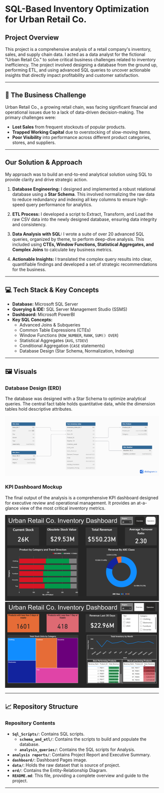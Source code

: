 # SQL-Based Inventory Optimization for Urban Retail Co.

## Project Overview

This project is a comprehensive analysis of a retail company's inventory, sales, and supply chain data. I acted as a data analyst for the fictional "Urban Retail Co." to solve critical business challenges related to inventory inefficiency. The project involved designing a database from the ground up, performing ETL, and using advanced SQL queries to uncover actionable insights that directly impact profitability and customer satisfaction.

---

## 🎯 The Business Challenge

Urban Retail Co., a growing retail chain, was facing significant financial and operational issues due to a lack of data-driven decision-making. The primary challenges were:
* **Lost Sales** from frequent stockouts of popular products.
* **Trapped Working Capital** due to overstocking of slow-moving items.
* **Poor Visibility** into performance across different product categories, stores, and suppliers.

---

##  Our Solution & Approach

My approach was to build an end-to-end analytical solution using SQL to provide clarity and drive strategic action.

1.  **Database Engineering:** I designed and implemented a robust relational database using a **Star Schema**. This involved normalizing the raw data to reduce redundancy and indexing all key columns to ensure high-speed query performance for analytics.

2.  **ETL Process:** I developed a script to Extract, Transform, and Load the raw CSV data into the newly designed database, ensuring data integrity and consistency.

3.  **Data Analysis with SQL:** I wrote a suite of over 20 advanced SQL queries, organized by theme, to perform deep-dive analysis. This included using **CTEs, Window Functions, Statistical Aggregates, and Complex Joins** to calculate key business metrics.

4.  **Actionable Insights:** I translated the complex query results into clear, quantifiable findings and developed a set of strategic recommendations for the business.

---

## 💻 Tech Stack & Key Concepts

* **Database:** Microsoft SQL Server
* **Querying & IDE:** SQL Server Management Studio (SSMS)
* **Dashbaord:** Microsoft PowerBI 
* **Key SQL Concepts:**
    * Advanced Joins & Subqueries
    * Common Table Expressions (CTEs)
    * Window Functions (`ROW_NUMBER`, `RANK`, `SUM() OVER`)
    * Statistical Aggregates (`AVG`, `STDEV`)
    * Conditional Aggregation (`CASE` statements)
    * Database Design (Star Schema, Normalization, Indexing)

---

## 🖼️ Visuals

### Database Design (ERD)
The database was designed with a Star Schema to optimize analytical queries. The central fact table holds quantitative data, while the dimension tables hold descriptive attributes.

![Entity Relationship Diagram](./erd/ERD.png)

### KPI Dashboard Mockup
The final output of the analysis is a comprehensive KPI dashboard designed for executive review and operational management. It provides an at-a-glance view of the most critical inventory metrics.

![Inventory KPI Dashboard](./dashboard/DashboardPage1.png)
![Inventory KPI Dashboard2](./dashboard/DashboardPageOperation.png)

---

## 📈 Repository Structure

### Repository Contents 

* **`Sql_Scripts/`**: Contains SQL scripts.
    * **`schema_and_etl/`**: Contains the  scripts to build and populate the database.
    * **`analysis_queries/`**: Contains the SQL scripts for Analysis.
* **`analysis reports/`**: Contains Project Report and Executive Summary.
* **`dashboard/`**: Dashboard Pages image.
* **`data/`**: Holds the raw dataset that is source of project.
* **`erd/`**: Contains the Entity-Relationship Diagram.
* **`README.md`**: This file, providing a complete overview and guide to the project.

---
